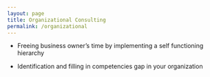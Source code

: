 ```yaml
---
layout: page
title: Organizational Consulting
permalink: /organizational
---
```


- Freeing business owner’s time by implementing a self functioning hierarchy  
 
- Identification and filling in competencies gap in your organization
